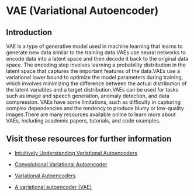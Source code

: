 # VAE (Variational Autoencoder)

## Introduction

VAE is a type of generative model used in machine learning that learns to generate new data similar to the training data.VAEs use neural networks to encode data into a latent space and then decode it back to the original data space.
The encoding step involves learning a probability distribution in the latent space that captures the important features of the data.VAEs use a variational lower bound to optimize the model parameters during training, which involves minimizing the difference between the actual distribution of the latent variables and a target distribution.VAEs can be used for tasks such as image and speech generation, anomaly detection, and data compression.
VAEs have some limitations, such as difficulty in capturing complex dependencies and the tendency to produce blurry or low-quality images.There are many resources available online to learn more about VAEs, including academic papers, tutorials, and code examples.

## Visit these resources for further information

- [Intuitively Understanding Variational Autoencoders](https://towardsdatascience.com/intuitively-understanding-variational-autoencoders-1bfe67eb5daf)

- [Convolutional Variational Autoencoder](https://www.tensorflow.org/tutorials/generative/cvae)

- [Variational Autoencoders ](https://www.youtube.com/watch?v=FzYBn1slG8w)

- [A variational autoencoder (VAE)](https://www.jeremyjordan.me/variational-autoencoders/)